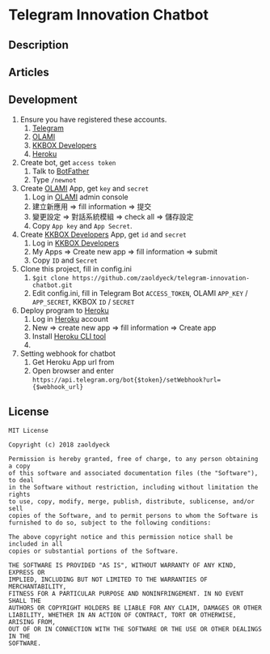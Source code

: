 # Telegram Innovation Chatbot
## Description
## Articles

## Development
1. Ensure you have registered these accounts.
    1. [Telegram](https://telegram.org/)
    2. [OLAMI](https://tw.olami.ai/)
    3. [KKBOX Developers](https://developer.kkbox.com/)
    4. [Heroku](https://www.heroku.com/)
2. Create bot, get `access token`
    1. Talk to [BotFather](https://telegram.me/botfather)
    2. Type `/newnot`
3. Create [OLAMI](https://tw.olami.ai/) App, get `key` and `secret`
    1. Log in [OLAMI](https://tw.olami.ai/) admin console
    2. 建立新應用 => fill information => 提交
    3. 變更設定 => 對話系統模組 => check all => 儲存設定
    4. Copy `App key` and `App Secret`.
4. Create [KKBOX Developers](https://developer.kkbox.com/) App, get `id` and `secret`
    1. Log in [KKBOX Developers](https://developer.kkbox.com/)
    2. My Apps => Create new app => fill information => submit
    3. Copy `ID` and `Secret`
5. Clone this project, fill in config.ini
    1. `$git clone https://github.com/zaoldyeck/telegram-innovation-chatbot.git`
    2. Edit config.ini, fill in Telegram Bot `ACCESS_TOKEN`, OLAMI `APP_KEY` / `APP_SECRET`, KKBOX `ID` / `SECRET`
6. Deploy program to [Heroku](https://www.heroku.com/)
    1. Log in [Heroku](https://www.heroku.com/) account
    2. New => create new app => fill information => Create app
    3. Install [Heroku CLI tool](https://devcenter.heroku.com/articles/heroku-cli)
    4. 
7. Setting webhook for chatbot
    1. Get Heroku App url from 
    2. Open browser and enter `https://api.telegram.org/bot{$token}/setWebhook?url={$webhook_url}`

## License
```
MIT License

Copyright (c) 2018 zaoldyeck

Permission is hereby granted, free of charge, to any person obtaining a copy
of this software and associated documentation files (the "Software"), to deal
in the Software without restriction, including without limitation the rights
to use, copy, modify, merge, publish, distribute, sublicense, and/or sell
copies of the Software, and to permit persons to whom the Software is
furnished to do so, subject to the following conditions:

The above copyright notice and this permission notice shall be included in all
copies or substantial portions of the Software.

THE SOFTWARE IS PROVIDED "AS IS", WITHOUT WARRANTY OF ANY KIND, EXPRESS OR
IMPLIED, INCLUDING BUT NOT LIMITED TO THE WARRANTIES OF MERCHANTABILITY,
FITNESS FOR A PARTICULAR PURPOSE AND NONINFRINGEMENT. IN NO EVENT SHALL THE
AUTHORS OR COPYRIGHT HOLDERS BE LIABLE FOR ANY CLAIM, DAMAGES OR OTHER
LIABILITY, WHETHER IN AN ACTION OF CONTRACT, TORT OR OTHERWISE, ARISING FROM,
OUT OF OR IN CONNECTION WITH THE SOFTWARE OR THE USE OR OTHER DEALINGS IN THE
SOFTWARE.

```